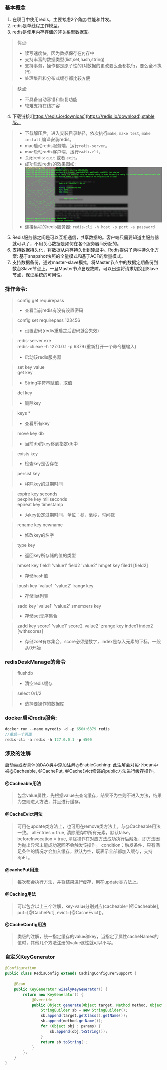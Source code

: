 ### 基本概念
1. 在项目中使用redis，主要考虑2个角度:性能和并发。
2. redis是单线程工作模型。
3. redis是使用内存存储的非关系型数据库。

> 优点:
>- 读写速度快，因为数据保存在内存中   
>- 支持丰富的数据类型(list,set,hash,string)
>- 支持事务，操作都是原子性的(对数据的更改要么全都执行，要么全不执行)
>- 处理集群和分布式缓存都比较方便    

> 缺点:
>- 不具备自动容错和恢复功能    
>- 较难支持在线扩容

4. 下载链接:[https://redis.io/download](https://redis.io/download),stable版。  
>- 下载解压后，进入安装目录路径，依次执行`make`, `make test`, `make install`,编译安装redis。  
>- mac启动redis服务端，运行`redis-server`。 
>- mac启动redis客户端，运行`redis-cli`。
>- 关闭redis: `quit` 或者 `exit`。  
>- 成功启动redis的效果图如: ![alt-text](/images/redis1.png)  
>- 连接远程的redis服务器: `redis-cli -h host -p port -a password`

5. Redis服务器之间是可以互相通信，共享数据的。客户端只需要知道主服务器就可以了，不用关心数据是如何在各个服务器间分配的。
6. 支持数据持久化，将数据从内存持久化到硬盘中。Redis提供了两种持久化方案: 基于snapshot快照的全量模式和基于AOF的增量模式。
7. 支持数据备份，通过master-slave模式，将Master节点中的数据定期备份到数台Slave节点上。一旦Master节点出现故障，可以迅速将请求切换到Slave节点，保证系统的可用性。

### 操作命令:     
> config get requirepass   
>- 查看当前redis有没有设置密码     

> config set requirepass 123456
>- 设置密码(redis重启之后密码就会失效)

> redis-server.exe  
> redis-cli.exe -h 127.0.0.1 -p 6379 (重新打开一个命令框输入)
>- 启动该redis服务器  

> set key value   
> get key   
>- String字符串赋值，取值 

> del key
>- 删除key  

> keys *  
>- 查看所有key

> move key db  
>- 当前db的key移到指定db中 

> exists key  
>- 检查key是否存在  

> persist key  
>- 移除key的过期时间 

> expire key seconds   
> pexpire key millseconds   
> epireat key timestamp   
>- 为key设定过期时间，单位：秒，毫秒，时间戳 

> rename key newname   
>- 修改key的名字 

> type key  
>- 返回key所存储的值的类型  

> hmset key field1 'value1' field2 'value2'
> hmget key filed1 [field2]
>- 存储hash值

> lpush key 'value1' 'value2'
> lrange key
>- 存储list列表

> sadd key 'value1' 'value2' 
> smembers key
>- 存储set无序集合

> zadd key score1 'value1' score2 'value2'
> zrange key index1 index2 [withscores]
>- 存储zset有序集合，score必须是数字，index是存入元素的下标，一般从0开始

### redisDeskManage的命令   
> flushdb  
>- 清空redis缓存

> select 0/1/2    
>- 选择要操作的数据库

### docker启动redis服务:
```java
docker run --name myredis -d -p 6500:6379 redis
//重启一个页面
redis-cli -a redis -h 127.0.0.1 -p 6500   
```
  
### 涉及的注解   
启动类或者具体的DAO类中添加注解@EnableCaching:
此注解会对每个bean中被@Cacheable, @CachePut, @CacheEvict修饰的public方法进行缓存操作。   

#### @Cacheable用法
> 包含value属性，先根据value去查询缓存，结果不为空则不进入方法，结果为空则进入方法，并且进行缓存。

#### @CacheEvict用法
> 可用在update类方法上，也可用在remove类方法上。与@Cacheable用法一致。
> allEntries = true, 清除缓存中所有元素，默认false。
> beforeInvocation = true, 清除操作在对应方法成功执行后触发，即方法因为抛出异常未能成功返回不会触发该操作。
> condition：触发条件，只有满足条件的情况才会加入缓存，默认为空，既表示全部都加入缓存，支持SpEL。

#### @cachePut用法
> 每次都会执行方法，并将结果进行缓存，用在update类方法上。

#### @Caching用法
> 可以包含以上三个注解，key-value分别对应(cacheable=[@Cacheable], put=[@CachePut], evict=[@CacheEvict])。

#### @CacheConfig用法
> 类级的注解，统一指定缓存的value和key，当指定了属性cacheNames的值时，其他几个方法注册的value属性就可以不写。

### 自定义KeyGenerator
```java
@Configuration
public class RedisConfig extends CachingConfigurerSupport {

    @Bean
    public KeyGenerator wiselyKeyGenerator() {
        return new KeyGenerator() {
            @Override
            public Object generate(Object target, Method method, Object... params) {
                StringBuilder sb = new StringBuilder();
                sb.append(target.getClass().getName());
                sb.append(method.getName());
                for (Object obj : params) {
                    sb.append(obj.toString());
                }
                return sb.toString();
            }
        };
    }
}
```

